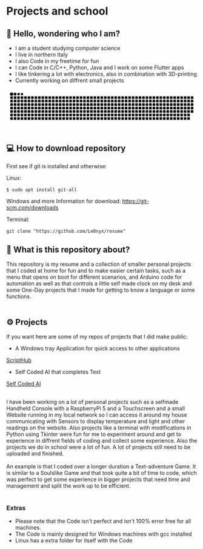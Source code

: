 # Projects and school


## 👋 Hello, wondering who I am?
- I am a student studying computer science
- I live in northern Italy
- I also Code in my freetime for fun
- I can Code in C/C++, Python, Java and I work on some Flutter apps
- I like tinkering a lot with electronics, also in combination with 3D-printing
- Currently working on diffrent small projects

![GitHub Snake](./personal/z-OtherSmallExperiments/ProfileSnake.svg)


## 💻 How to download repository
First see if git is installed and otherwise:

Linux:
```
$ sudo apt install git-all
```
Windows and more Information for download:
https://git-scm.com/downloads
<br>

Terminal:
```
git clone "https://github.com/Le0nyx/resume"
```

## 📌 What is this repository about?
This repository is my resume and a collection of smaller personal projects that I coded at home for fun and to make easier certain tasks, such as a menu that opens on boot for different scenarios, and Arduino code for automation as well as that controls a little self made clock on my desk and some One-Day projects that I made for getting to know a language or some functions.
<br>
<br>
## ⚙️ Projects

If you want here are some of my repos of projects that I did make public:

- A Windows tray Application for quick access to other applications

[ScriptHub](https://github.com/Le0nyx/ScriptHub)

- Self Coded AI that completes Text

[Self Coded AI](https://github.com/Le0nyx/simpleMind-AI)


<br>
I have been working on a lot of personal projects such as a selfmade Handheld Console with a RaspberryPi 5 and a Touchscreen and a small Website running in my local network so I can access it around my house communicating with Sensors to display temperature and light and other readings on the website. Also projects like a terminal with modifications in Python using Tkinter were fun for me to experiment around and get to experience in diffrent fields of coding and collect some experience. Also the projects we do in school were a lot of fun. A lot of projects still need to be uploaded and finished.
<br>
<br>
An example is that I coded over a longer duration a Text-adventure Game. It is similar to a Soulslike Game and that took quite a bit of time to code, which was perfect to get some experience in bigger projects that need time and management and split the work up to be efficient.
<br>
<br>

### Extras
- Please note that the Code isn't perfect and isn't 100% error free for all machines. 
- The Code is mainly designed for Windows machines with gcc installed
- Linux has a extra folder for itself with the Code
